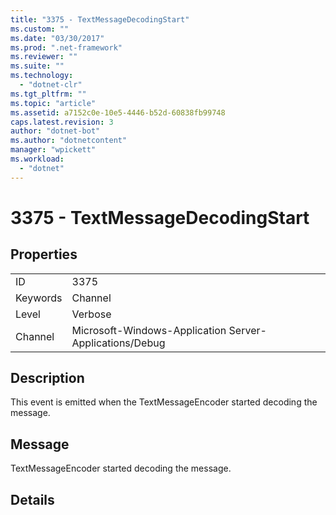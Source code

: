 ```yaml
---
title: "3375 - TextMessageDecodingStart"
ms.custom: ""
ms.date: "03/30/2017"
ms.prod: ".net-framework"
ms.reviewer: ""
ms.suite: ""
ms.technology: 
  - "dotnet-clr"
ms.tgt_pltfrm: ""
ms.topic: "article"
ms.assetid: a7152c0e-10e5-4446-b52d-60838fb99748
caps.latest.revision: 3
author: "dotnet-bot"
ms.author: "dotnetcontent"
manager: "wpickett"
ms.workload: 
  - "dotnet"
---
```

# 3375 - TextMessageDecodingStart
## Properties  
  
|||  
|-|-|  
|ID|3375|  
|Keywords|Channel|  
|Level|Verbose|  
|Channel|Microsoft-Windows-Application Server-Applications/Debug|  
  
## Description  
 This event is emitted when the TextMessageEncoder started decoding the message.  
  
## Message  
 TextMessageEncoder started decoding the message.  
  
## Details
